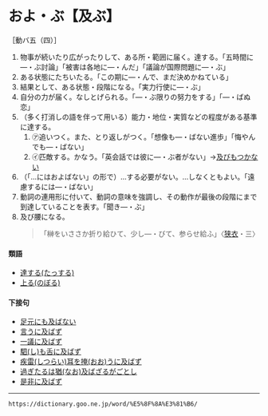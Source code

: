 # およ・ぶ【及ぶ】

［動バ五（四）］

1. 物事が続いたり広がったりして、ある所・範囲に届く。達する。「五時間に―・ぶ討論」「被害は各地に―・んだ」「議論が国際問題に―・ぶ」
2. ある状態にたちいたる。「この期に―・んで、まだ決めかねている」
3. 結果として、ある状態・段階になる。「実力行使に―・ぶ」
4. 自分の力が届く。なしとげられる。「―・ぶ限りの努力をする」「―・ばぬ恋」
5. （多く打消しの語を伴って用いる）能力・地位・実質などの程度がある基準に達する。
    1. ㋐追いつく。また、とり返しがつく。「想像も―・ばない進歩」「悔やんでも―・ばない」
    2. ㋑匹敵する。かなう。「英会話では彼に―・ぶ者がない」→[及びもつかない](https://dictionary.goo.ne.jp/word/%E5%8F%8A%E3%81%B3%E3%82%82%E3%81%A4%E3%81%8B%E3%81%AA%E3%81%84/#jn-33733)
6. （「…にはおよばない」の形で）…する必要がない。…しなくともよい。「遠慮するには―・ばない」
7. 動詞の連用形に付いて、動詞の意味を強調し、その動作が最後の段階にまで到達していることを表す。「聞き―・ぶ」
8. 及び腰になる。
    >「榊をいささか折り給ひて、少し―・びて、参らせ給ふ」〈[狭衣](https://dictionary.goo.ne.jp/word/%E7%8B%AD%E8%A1%A3%E7%89%A9%E8%AA%9E/#jn-87398)・三〉
        

#### 類語

-   [達する(たっする)](https://dictionary.goo.ne.jp/word/%E9%81%94%E3%81%99%E3%82%8B/#jn-137322)
-   [上る(のぼる)](https://dictionary.goo.ne.jp/word/%E4%B8%8A%E3%82%8B/#jn-172351)

#### 下接句

-   [足元にも及ばない](https://dictionary.goo.ne.jp/word/%E8%B6%B3%E5%85%83%E3%81%AB%E3%82%82%E5%8F%8A%E3%81%B0%E3%81%AA%E3%81%84/#jn-4000)
-   [言うに及ばず](https://dictionary.goo.ne.jp/word/%E8%A8%80%E3%81%86%E3%81%AB%E5%8F%8A%E3%81%B0%E3%81%9A/#jn-9773)
-   [一議に及ばず](https://dictionary.goo.ne.jp/word/%E4%B8%80%E8%AD%B0%E3%81%AB%E5%8F%8A%E3%81%B0%E3%81%9A/#jn-12368)
-   [駟(し)も舌に及ばず](https://dictionary.goo.ne.jp/word/%E9%A7%9F%E3%82%82%E8%88%8C%E3%81%AB%E5%8F%8A%E3%81%B0%E3%81%9A/#jn-92424)
-   [疾雷(しつらい)耳を掩(おお)うに及ばず](https://dictionary.goo.ne.jp/word/%E7%96%BE%E9%9B%B7%E8%80%B3%E3%82%92%E6%8E%A9%E3%81%86%E3%81%AB%E5%8F%8A%E3%81%B0%E3%81%9A/#jn-98826)
-   [過ぎたるは猶(なお)及ばざるがごとし](https://dictionary.goo.ne.jp/word/%E9%81%8E%E3%81%8E%E3%81%9F%E3%82%8B%E3%81%AF%E7%8C%B6%E5%8F%8A%E3%81%B0%E3%81%96%E3%82%8B%E3%81%8C%E5%A6%82%E3%81%97/#jn-117761)
-   [是非に及ばず](https://dictionary.goo.ne.jp/word/%E6%98%AF%E9%9D%9E%E3%81%AB%E5%8F%8A%E3%81%B0%E3%81%9A/#jn-125036)

---
`https://dictionary.goo.ne.jp/word/%E5%8F%8A%E3%81%B6/`